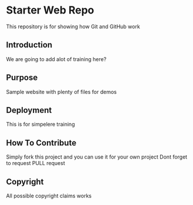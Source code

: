 # Starter Web Repo

This repository is for showing how Git and GitHub work

## Introduction

We are going to add alot of training here?

## Purpose

Sample website with plenty of files for demos

## Deployment 

This is for simpelere training

## How To Contribute

Simply fork this project and you can use it for your own project
Dont forget to request PULL request

## Copyright

All possible copyright claims works